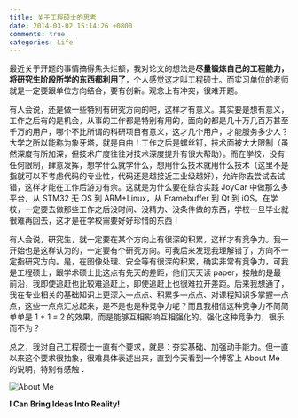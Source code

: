 ```yaml
---
title: 关于工程硕士的思考
date: 2014-03-02 15:14:26 +0800
comments: true
categories: Life
---
```


最近关于开题的事情搞得焦头烂额，我对论文的想法是**尽量锻炼自己的工程能力，将研究生阶段所学的东西都利用了**，个人感觉这才叫工程硕士。而实习单位的老师就是一定要跟单位方向结合，要有创新。观念上有冲突，很难开题。

有人会说，还是做一些特别有研究方向的吧，这样才有意义。其实要是想有意义，工作之后有的是机会，从事的工作都是特别有用的，面向的都是几十万几百万甚至千万的用户，哪个不比所谓的科研项目有意义，这才几个用户，才能服务多少人？大学之所以能称为象牙塔，就是自由！工作之后是螺丝钉，技术面被大大限制（虽然深度有所加深，但技术广度往往对技术深度提升有很大帮助）。而在学校，没有任何限制，肆意发挥，想学什么就学什么，想用什么技术就用什么技术（这里不是指就可以不考虑代码的专业性，代码还是越接近工业级越好），允许你去尝试去试错，这样才能在工作后游刃有余。这就是为什么要在综合实践 JoyCar 中做那么多平台，从 STM32 无 OS 到 ARM+Linux，从 Framebuffer 到 Qt 到 iOS。在学校，一定要去做那些工作之后没时间、没精力、没条件做的东西，学校一旦毕业就很难再回去，这才是在学校需要好好珍惜的东西！

有人会说，研究生，就一定要在某个方向上有很深的积累，这样才有竞争力。我一开始也是这样认为的，一定要有个研究方向。可我后来发现我理解错了，方向不一定指研究方向。是，在图像处理、安全等有很深的积累，确实非常有竞争力，可我是工程硕士，跟学术硕士比这点有先天的差距，他们天天读 paper，接触的是最前沿，我即使追赶也比较难追赶上，即使追赶上也很难拉开差距。后来我想通了，我在专业相关的基础知识上更深入一点点、积累多一点点、对课程知识多掌握一点点，这些一点点汇总起来，是不是也是种竞争力呢？而且我相信这种竞争力不简简单单是 1 + 1 = 2 的效果，而是能够互相影响互相强化的。强化这种竞争力，很乐而不为？

总之，我对自己工程硕士一直有个要求，就是：夯实基础、加强动手能力。但一直以来这个要求很抽象，很难具体表述出来，直到今天看到一个博客上 About Me 的说明，特别有感触：

![About Me](/images/blog/2014-03-02-aboutme.jpg)

**I Can Bring Ideas Into Reality!**

